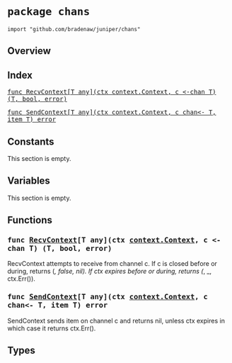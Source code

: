 # `package chans`

```
import "github.com/bradenaw/juniper/chans"
```

## Overview



## Index

<samp><a href="#RecvContext">func RecvContext[T any](ctx context.Context, c &lt;-chan T) (T, bool, error)</a></samp>

<samp><a href="#SendContext">func SendContext[T any](ctx context.Context, c chan&lt;- T, item T) error</a></samp>


## Constants

This section is empty.

## Variables

This section is empty.

## Functions

<h3><a id="RecvContext"></a><samp>func <a href="#RecvContext">RecvContext</a>[T any](ctx <a href="https://pkg.go.dev/context#Context">context.Context</a>, c &lt;-chan T) (T, bool, error)</samp></h3>

RecvContext attempts to receive from channel c. If c is closed before or during, returns (_,
false, nil). If ctx expires before or during, returns (_, _, ctx.Err()).


<h3><a id="SendContext"></a><samp>func <a href="#SendContext">SendContext</a>[T any](ctx <a href="https://pkg.go.dev/context#Context">context.Context</a>, c chan&lt;- T, item T) error</samp></h3>

SendContext sends item on channel c and returns nil, unless ctx expires in which case it returns
ctx.Err().


## Types

